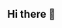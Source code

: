 ## Hi there 👋

<!--
**ashworth3/ashworth3** is a ✨ _special_ ✨ repository because its `README.md` (this file) appears on your GitHub profile.

const aboutMe = {
    name: {
        first: "Andre",
        last: "Ashworth", 
        pronouns: 'he/him/his',
    },
    experience: {
        curr: 'Hallmark IT Services',
    },
    workingOn: 'B.S. Computer Science',
    learning: 'Operating Systems, CS Theory, Applied Computing',
    socials: {
        linkedin: 'https://www.linkedin.com/in/andre-ashworth',
    }
}
-->
